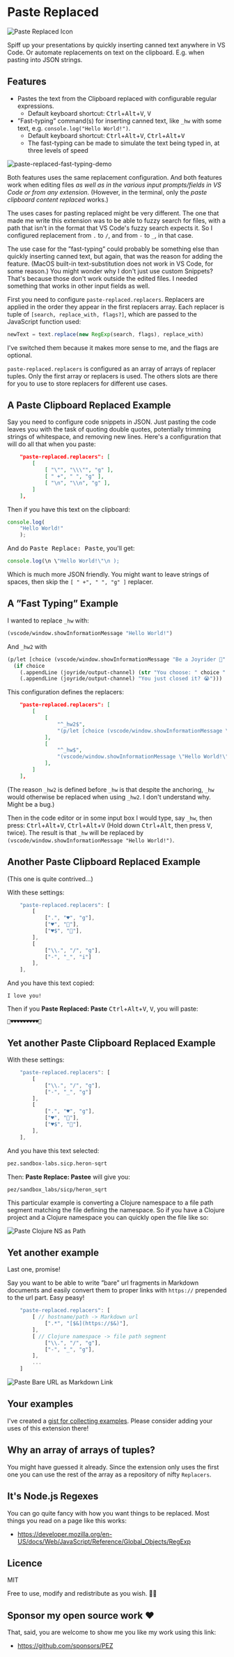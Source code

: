 # Paste Replaced

![Paste Replaced Icon](assets/paste-replaced-icon-128x128.png)

Spiff up your presentations by quickly inserting canned text anywhere in VS Code. Or automate replacements on text on the clipboard. E.g. when pasting into JSON strings.

## Features

* Pastes the text from the Clipboard replaced with configurable regular expressions.
   * Default keyboard shortcut: <kbd>Ctrl</kbd>+<kbd>Alt</kbd>+<kbd>V</kbd>, <kbd>V</kbd>
* ”Fast-typing” command(s) for inserting canned text, like `_hw` with some text, e.g. `console.log("Hello World!")`.
   * Default keyboard shortcut: <kbd>Ctrl</kbd>+<kbd>Alt</kbd>+<kbd>V</kbd>, <kbd>Ctrl</kbd>+<kbd>Alt</kbd>+<kbd>V</kbd>
   * The fast-typing can be made to simulate the text being typed in, at three levels of speed

![paste-replaced-fast-typing-demo](https://user-images.githubusercontent.com/30010/169660546-9100a4a3-4b5c-4bed-8000-62d64dbba475.gif)

Both features uses the same replacement configuration. And both features work when editing files *as well as in the various input prompts/fields in VS Code or from any extension*. (However, in the terminal, only the _paste clipboard content replaced_ works.)

The uses cases for pasting replaced might be very different. The one that made me write this extension was to be able to fuzzy search for files, with a path that isn't in the format that VS Code's fuzzy search expects it. So I configured replacement from `.` to `/`, and from `-` to `_`, in that case.

The use case for the ”fast-typing” could probably be something else than quickly inserting canned text, but again, that was the reason for adding the feature. (MacOS built-in text-substitution does not work in VS Code, for some reason.) You might wonder why I don't just use custom Snippets? That's because those don't work outside the edited files. I needed something that works in other input fields as well.

First you need to configure `paste-replaced.replacers`. Replacers are applied in the order they appear in the first replacers array. Each replacer is tuple of `[search, replace_with, flags?]`, which are passed to the JavaScript function used:

```javascript
newText = text.replace(new RegExp(search, flags), replace_with)
```

I've switched them because it makes more sense to me, and the flags are optional.

`paste-replaced.replacers` is configured as an array of arrays of replacer tuples. Only the first array or replacers is used. The others slots are there for you to use to store replacers for different use cases.

## A Paste Clipboard Replaced Example

Say you need to configure code snippets in JSON. Just pasting the code leaves you with the task of quoting double quotes, potentially trimming strings of whitespace, and removing new lines. Here's a configuration that will do all that when you paste:

```json
    "paste-replaced.replacers": [
        [
            [ "\"", "\\\"", "g" ],
            [ " +", " ", "g" ],
            [ "\n", "\\n", "g" ],
        ]
    ],
``` 

Then if you have this text on the clipboard:

```js
console.log(
    "Hello World!"
    );
```

And do <kbd>Paste Replace: Paste</kbd>, you'll get:

```js
console.log(\n \"Hello World!\"\n );
```

Which is much more JSON friendly. You might want to leave strings of spaces, then skip the `[ " +", " ", "g" ]` replacer.

## A ”Fast Typing” Example

I wanted to replace `_hw` with:

```clojure
(vscode/window.showInformationMessage "Hello World!")
```

And `_hw2` with

```clojure
(p/let [choice (vscode/window.showInformationMessage "Be a Joyrider 🎸" "Yes" "Of course!")]
  (if choice
    (.appendLine (joyride/output-channel) (str "You choose: " choice " 🎉"))
    (.appendLine (joyride/output-channel) "You just closed it? 😭")))
```

This configuration defines the replacers:

```json
    "paste-replaced.replacers": [
        [
            [
                "^_hw2$",
                "(p/let [choice (vscode/window.showInformationMessage \"Be a Joyrider 🎸\" \"Yes\" \"Of course!\")]\n (if choice\n (.appendLine (joyride/output-channel) (str \"You choose: \" choice \" 🎉\"))\n (.appendLine (joyride/output-channel) \"You just closed it? 😭\")))"
            ],
            [
                "^_hw$",
                "(vscode/window.showInformationMessage \"Hello World!\")"
            ],
        ]
    ],
``` 

(The reason `_hw2` is defined before `_hw` is that despite the anchoring, `_hw` would otherwise be replaced when using `_hw2`. I don't understand why. Might be a bug.)

Then in the code editor or in some input box I would type, say `_hw`, then press:  <kbd>Ctrl</kbd>+<kbd>Alt</kbd>+<kbd>V</kbd>, <kbd>Ctrl</kbd>+<kbd>Alt</kbd>+<kbd>V</kbd> (Hold down <kbd>Ctrl</kbd>+<kbd>Alt</kbd>, then press <kbd>V</kbd>, twice). The result is that `_hw` will be replaced by `(vscode/window.showInformationMessage "Hello World!")`. 


## Another Paste Clipboard Replaced Example

(This one is quite contrived...)

With these settings:

```js
    "paste-replaced.replacers": [
        [
            [".", "♥️", "g"],
            ["♥️", "💪"],    
            ["♥️$", "💪"],
        ],
        [
            ["\\.", "/", "g"],
            ["-", "_", "i"]    
        ],
    ],
```

And you have this text copied:

```
I love you!
```

Then if you **Paste Replaced: Paste** <kbd>Ctrl</kbd>+<kbd>Alt</kbd>+<kbd>V</kbd>, <kbd>V</kbd>, you will paste:

```
💪♥️♥️♥️♥️♥️♥️♥️♥️♥️💪
```

## Yet another Paste Clipboard Replaced Example

With these settings:

```js
    "paste-replaced.replacers": [
        [
            ["\\.", "/", "g"],
            ["-", "_", "g"]    
        ],
        [
            [".", "♥️", "g"],
            ["♥️", "💪"],    
            ["♥️$", "💪"],
        ],
    ],
```

And you have this text selected:

```clojure
pez.sandbox-labs.sicp.heron-sqrt
```

Then: **Paste Replace: Pastee** will give you:

```
pez/sandbox_labs/sicp/heron_sqrt
```

This particular example is converting a Clojure namespace to a file path segment matching the file defining the namespace. So if you have a Clojure project and a Clojure namespace you can quickly open the file like so:

![Paste Clojure NS as Path](assets/paste-clojure-ns-replaced.gif)

## Yet another example

Last one, promise!

Say you want to be able to write ”bare” url fragments in Markdown documents and easily convert them to proper links with `https://` prepended to the url part. Easy peasy!

```js
    "paste-replaced.replacers": [
        [ // hostname/path -> Markdown url
            [".*", "[$&](https://$&)"],
        ],
        [ // Clojure namespace -> file path segment
            ["\\.", "/", "g"],
            ["-", "_", "g"],
        ],
        ...
    ]
```

![Paste Bare URL as Markdown Link](assets/paste-markdown-url-replaced.gif)

## Your examples

I've created a [gist for collecting examples](https://gist.github.com/PEZ/676706cdea7fdd24f23d92127fd2b3e2). Please consider adding your uses of this extension there!

## Why an array of arrays of tuples?

You might have guessed it already. Since the extension only uses the first one you can use the rest of the array as a repository of nifty `Replacers`.

## It's Node.js Regexes

You can go quite fancy with how you want things to be replaced. Most things you read on a page like this works:

* https://developer.mozilla.org/en-US/docs/Web/JavaScript/Reference/Global_Objects/RegExp

## Licence

MIT

Free to use, modify and redistribute as you wish. 🍻🗽

## Sponsor my open source work ♥️

That, said, you are welcome to show me you like my work using this link:

* https://github.com/sponsors/PEZ 
